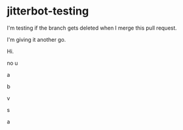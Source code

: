 # jitterbot-testing

I'm testing if the branch gets deleted when I merge this pull request.

I'm giving it another go.

Hi.

no u

a

b

v

s

a
